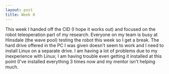 ```yaml
---
layout: post
title: Week 8
---
```


This week I handed off the CID (I hope it works out) and focused on the robot teleoperation part of my research. Everyone on my team is busy at Hinsdale (the wave pool) testing the robot this week so I get a break. The hard drive offered in the PC I was given doesn't seem to work and I need to install Linux on a separate drive. I am having a lot of problems due to my inexperience with Linux; I am having trouble even getting it installed at this point (I've installed everything 3 times now and my mentor isn't helping much.
